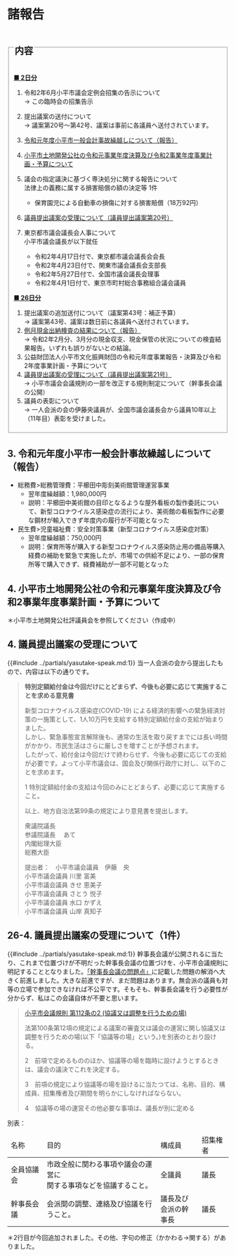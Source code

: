 # 諸報告

<fieldset class="nittei">
  <legend>
    <h2> 内容 </h2>
  </legend>

<u> **■ 2日分** </u>

1. 令和2年6月小平市議会定例会招集の告示について  
→ この臨時会の招集告示

1. 提出議案の送付について  
→ 議案第20号～第42号、議案は事前に各議員へ送付されています。

1. [令和元年度小平市一般会計事故繰越しについて（報告）](http://localhost:3000/20200602_teireikai/syohokoku.html#3-%E4%BB%A4%E5%92%8C%E5%85%83%E5%B9%B4%E5%BA%A6%E5%B0%8F%E5%B9%B3%E5%B8%82%E4%B8%80%E8%88%AC%E4%BC%9A%E8%A8%88%E4%BA%8B%E6%95%85%E7%B9%B0%E8%B6%8A%E3%81%97%E3%81%AB%E3%81%A4%E3%81%84%E3%81%A6%E5%A0%B1%E5%91%8A)

1. [小平市土地開発公社の令和元事業年度決算及び令和2事業年度事業計画・予算について](http://localhost:3000/20200602_teireikai/syohokoku.html#4-%E5%B0%8F%E5%B9%B3%E5%B8%82%E5%9C%9F%E5%9C%B0%E9%96%8B%E7%99%BA%E5%85%AC%E7%A4%BE%E3%81%AE%E4%BB%A4%E5%92%8C%E5%85%83%E4%BA%8B%E6%A5%AD%E5%B9%B4%E5%BA%A6%E6%B1%BA%E7%AE%97%E5%8F%8A%E3%81%B3%E4%BB%A4%E5%92%8C2%E4%BA%8B%E6%A5%AD%E5%B9%B4%E5%BA%A6%E4%BA%8B%E6%A5%AD%E8%A8%88%E7%94%BB%E4%BA%88%E7%AE%97%E3%81%AB%E3%81%A4%E3%81%84%E3%81%A6)

1. 議会の指定議決に基づく専決処分に関する報告について  
法律上の義務に属する損害賠償の額の決定等 1件  
    - 保育園児による自動車の損傷に対する損害賠償（18万92円）

1. [議員提出議案の受理について（議員提出議案第20号）](#4-議員提出議案の受理について)

1. 東京都市議会議長会人事について  
小平市議会議長が以下就任
    - 令和2年4月17日付で、東京都市議会議長会会長
    - 令和2年4月23日付で、関東市議会議長会支部長
    - 令和2年5月27日付で、全国市議会議長会理事
    - 令和2年4月1日付で、東京市町村総合事務組合議会議員

<ul></ul>

<u> **■ 26日分** </u>

1. 提出議案の追加送付について（議案第43号：補正予算）  
→ 議案第43号、議案は数日前に各議員へ送付されています。
1. [例月現金出納検査の結果について（報告）](./reigetu-03.md)  
→ 令和2年2月分、3月分の現金収支、現金保管の状況についての検査結果報告。いずれも誤りがないとの結論。
1. 公益財団法人小平市文化振興財団の令和元年度事業報告・決算及び令和2年度事業計画・予算について
1. [議員提出議案の受理について（議員提出議案第21号）](#26-4-議員提出議案の受理について議員提出議案第21号)  
→ 小平市議会会議規則の一部を改正する規則制定について（幹事長会議の公開）
1. 議員の表彰について  
→ 一人会派の会の伊藤央議員が、全国市議会議長会から議員10年以上（11年目）表彰を受けました。

</fieldset>

## 3. 令和元年度小平市一般会計事故繰越しについて（報告）
- 総務費>総務管理費：平櫛田中彫刻美術館管理運営事業
    - 翌年度繰越額：1,980,000円
    - 説明：平櫛田中美術館の目印となるような屋外看板の製作委託について、新型コロナウイルス感染症の流行により、美術館の看板製作に必要な鋼材が輸入できず年度内の履行が不可能となった
- 民生費>児童福祉費：安全対策事業（新型コロナウイルス感染症対策）
    - 翌年度繰越額：750,000円
    - 説明：保育所等が購入する新型コロナウイルス感染防止用の備品等購入経費の補助を緊急で実施したが、市場での供給不足により、一部の保育所等で購入できず、経費補助が一部不可能となった

## 4. 小平市土地開発公社の令和元事業年度決算及び令和2事業年度事業計画・予算について

＊小平市土地開発公社評議員会を参照してください（作成中）


## 4. 議員提出議案の受理について

{{#include ../partials/yasutake-speak.md:1}} 当一人会派の会から提出したもので、内容は以下の通りです。

> **特別定額給付金は今回だけにとどまらず、今後も必要に応じて実施することを求める意見書**
>
> 新型コロナウイルス感染症(COVID-19) による経済的影響への緊急経済対策の一施策として、1人10万円を支給する特別定額給付金の支給が始まりました。  
しかし、緊急事態宣言解除後も、通常の生活を取り戻すまでには長い時間がかかり、市民生活はさらに厳しさを増すことが予想されます。  
したがって、給付金は今回だけで終わらせず、今後も必要に応じての支給が必要です。よって小平市議会は、国会及び関係行政庁に対し、以下のことを求めます。
>
> 1 特別定額給付金の支給は今回のみにとどまらず、必要に応じて実施すること。
> 
> 以上、地方自治法第99条の規定により意見書を提出します。  
> 
> 衆議院議長  
> 参議院議長    　あて  
> 内閣総理大臣  
> 総務大臣
>
>
> 提出者：　小平市議会議員　伊藤　央  
> 小平市議会議員 川里 富美  
> 小平市議会議員 きせ 恵美子  
> 小平市議会議員 さとう 悦子  
> 小平市議会議員 水口 かずえ  
> 小平市議会議員 山岸 真知子


## 26-4. 議員提出議案の受理について（1件）
{{#include ../partials/yasutake-speak.md:1}} 幹事長会議が公開されるに当たり、これまで位置づけが不明だった幹事長会議の位置づけを、小平市会議規則に明記することとなりました。[「幹事長会議の問題点」](../kanjicho-kaigi-mondai.md)に記載した問題の解消へ大きく前進しました。大きな前進ですが、まだ問題はあります。無会派の議員も対等の立場で参加できなければ不公平です。そもそも、幹事長会議を行う必要性が分からず、私はこの会議自体が不要と思います。

> [小平市会議規則 第112条の2 (協議又は調整を行うための場)](https://www.city.kodaira.tokyo.jp/reiki/reiki_honbun/g135RG00000017.html#e000001198)
>
> 法第100条第12項の規定による議案の審査又は議会の運営に関し協議又は調整を行うための場(以下「協議等の場」という。)を別表のとおり設ける。
>
> 2　前項で定めるもののほか、協議等の場を臨時に設けようとするときは、議会の議決でこれを決定する。
>
> 3　前項の規定により協議等の場を設けるに当たつては、名称、目的、構成員、招集権者及び期間を明らかにしなければならない。
>
> 4　協議等の場の運営その他必要な事項は、議長が別に定める

別表：
<table style="margin:0"><thead><tr><td>名称</td><td>目的</td><td>構成員</td><td>招集権者</td></tr></thead><tbody><tr><td>全員協議会</td><td>市政全般に<span class="highlight">関わる</span>事項や議会の運営に<br>関する事項などを協議すること。</td><td>全議員</td><td>議長</td></tr><tr><td class="highlight">幹事長会議</td><td class="highlight">会派間の調整、連絡及び協議を行うこと。</td><td class="highlight">議長及び<br>会派の幹事長</td><td class="highlight">議長</td></tr></tbody></table>

＊2行目が今回追加されました。その他、字句の修正（かかわる→関する）がありました。
